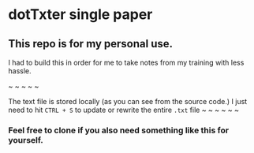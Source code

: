 # dotTxter single paper

## This repo is for my personal use.
I had to build this in order for me to take notes from my training with less hassle.

~
~
~
~
~

The text file is stored locally (as you can see from the source code.)
I just need to hit ``CTRL + S`` to update or rewrite the entire ``.txt`` file
~
~
~
~
~
~
### Feel free to clone if you also need something like this for yourself.